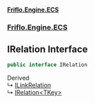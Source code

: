 #### [Friflo.Engine.ECS](index.md 'index')
### [Friflo.Engine.ECS](Friflo.Engine.ECS.md 'Friflo.Engine.ECS')

## IRelation Interface

```csharp
public interface IRelation
```

Derived  
&#8627; [ILinkRelation](ILinkRelation.md 'Friflo.Engine.ECS.ILinkRelation')  
&#8627; [IRelation&lt;TKey&gt;](IRelation_TKey_.md 'Friflo.Engine.ECS.IRelation<TKey>')